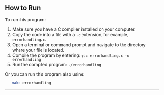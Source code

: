 ## How to Run

To run this program:

1. Make sure you have a C compiler installed on your computer.
2. Copy the code into a file with a `.c` extension, for example, `errorhandling.c`.
3. Open a terminal or command prompt and navigate to the directory where your file is located.
4. Compile the program by entering: `gcc errorhandling.c -o errorhandling`
5. Run the compiled program: `./errorhandling`

Or you can run this program also using:

```bash
   make errorhandling
```

---
